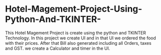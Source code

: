 # Hotel-Magement-Project-Using-Python-And-TKINTER-
This Hotel Magement Project is create using the python and TKINTER Technology.
In this project we create UI and in that UI we ordered the food with their prices.
After that Bill also generated including all Orders, taxes and GST.
we create a Calculator and timer in the UI.
